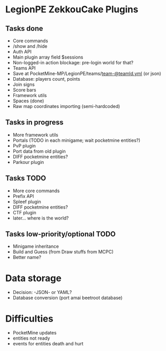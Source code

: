 LegionPE ZekkouCake Plugins
===

## Tasks done
* Core commands
 * /show and /hide
* Auth API
 * Main plugin array field $sessions
 * Non-logged-in action blockage: pre-login world for that?
* Teams API
 * Save at PocketMine-MP/LegionPE/teams/team-@teamId.yml (or json)
 * Database: players count, points
 * Join signs
 * Score bars
* Framework utils
 * Spaces (done)
* Raw map coordinates importing (semi-hardcoded)

## Tasks in progress
* More framework utils
 * Portals (TODO in each minigame; wait pocketmine entities?)
* PvP plugin
 * Port data from old plugin
 * DIFF pocketmine entities?
* Parkour plugin

## Tasks TODO
* More core commands
* Prefix API
* Spleef plugin
 * DIFF  pocketmine entities?
* CTF plugin
 * later... where is the world?

## Tasks low-priority/optional TODO
* Minigame inheritance
* Build and Guess (from Draw stuffs from MCPC)
 * Better name?

# Data storage
* Decision: -JSON- or YAML?
* Database conversion (port amai beetroot database)

# Difficulties
* PocketMine updates
 * entities not ready
 * events for entities death and hurt